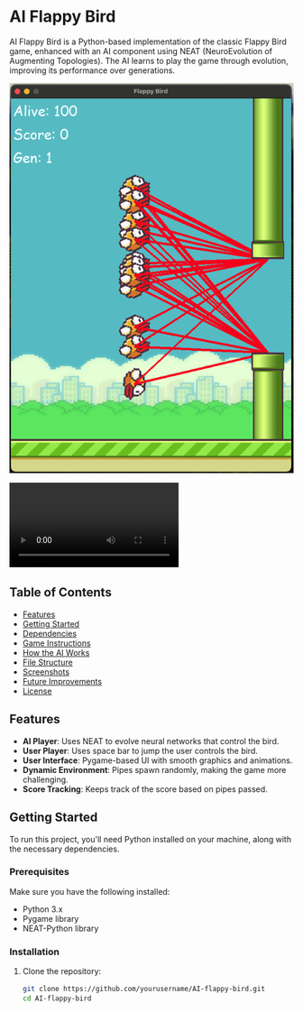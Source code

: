 # AI Flappy Bird

AI Flappy Bird is a Python-based implementation of the classic Flappy Bird game, enhanced with an AI component using NEAT (NeuroEvolution of Augmenting Topologies). The AI learns to play the game through evolution, improving its performance over generations.

![Example of the A.I birds in action](images/Birds_In_Action.png)

![Video example of the A.I birds in action](videos/Birds_In_Action.mov)

## Table of Contents

- [Features](#features)
- [Getting Started](#getting-started)
- [Dependencies](#dependencies)
- [Game Instructions](#game-instructions)
- [How the AI Works](#how-the-ai-works)
- [File Structure](#file-structure)
- [Screenshots](#screenshots)
- [Future Improvements](#future-improvements)
- [License](#license)

## Features

- **AI Player**: Uses NEAT to evolve neural networks that control the bird.
- **User Player**: Uses space bar to jump the user controls the bird.
- **User Interface**: Pygame-based UI with smooth graphics and animations.
- **Dynamic Environment**: Pipes spawn randomly, making the game more challenging.
- **Score Tracking**: Keeps track of the score based on pipes passed.

## Getting Started

To run this project, you'll need Python installed on your machine, along with the necessary dependencies.

### Prerequisites

Make sure you have the following installed:

- Python 3.x
- Pygame library
- NEAT-Python library

### Installation

1. Clone the repository:
   ```bash
   git clone https://github.com/yourusername/AI-flappy-bird.git
   cd AI-flappy-bird

